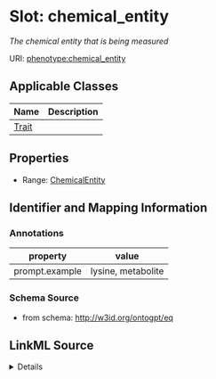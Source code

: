 # Slot: chemical_entity
_The chemical entity that is being measured_


URI: [phenotype:chemical_entity](http://w3id.org/ontogpt/phenotype/chemical_entity)



<!-- no inheritance hierarchy -->




## Applicable Classes

| Name | Description |
| --- | --- |
[Trait](Trait.md) | 






## Properties

* Range: [ChemicalEntity](ChemicalEntity.md)







## Identifier and Mapping Information





### Annotations

| property | value |
| --- | --- |
| prompt.example | lysine, metabolite |



### Schema Source


* from schema: http://w3id.org/ontogpt/eq




## LinkML Source

<details>
```yaml
name: chemical_entity
annotations:
  prompt.example:
    tag: prompt.example
    value: lysine, metabolite
description: The chemical entity that is being measured
from_schema: http://w3id.org/ontogpt/eq
rank: 1000
alias: chemical_entity
owner: Trait
domain_of:
- Trait
range: ChemicalEntity

```
</details>